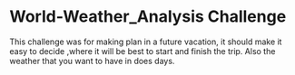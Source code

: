 # World-Weather_Analysis Challenge

This challenge was for making plan in a future vacation, it should make it easy to decide ,where it will be best to start and finish the trip.
Also the weather that you want to have in does days.
